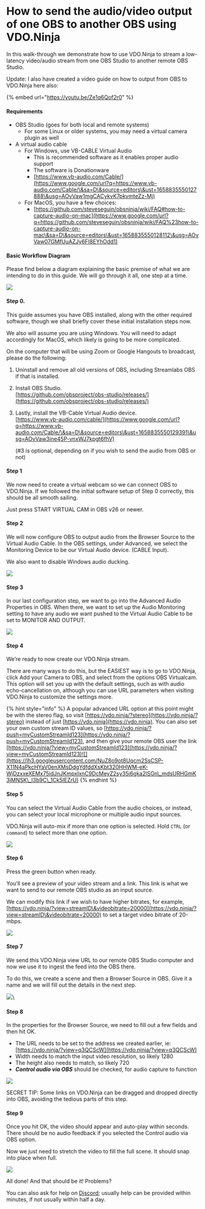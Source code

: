 # How to send the audio/video output of one OBS to another OBS using VDO.Ninja

In this walk-through we demonstrate how to use VDO.Ninja to stream a low-latency video/audio stream from one OBS Studio to another remote OBS Studio.

Update: I also have created a video guide on how to output from OBS to VDO.Ninja here also:

{% embed url="https://youtu.be/Ze1q6Qof2r0" %}

#### Requirements

* OBS Studio (goes for both local and remote systems)
  * For some Linux or older systems, you may need a virtual camera plugin as well
* A virtual audio cable&#x20;
  * For Windows, use VB-CABLE Virtual Audio
    * This is recommended software as it enables proper audio support
    * The software is Donationware
    * [https://www.vb-audio.com/Cable/](https://www.google.com/url?q=https://www.vb-audio.com/Cable/\&sa=D\&source=editors\&ust=1658835550127888\&usg=AOvVaw1mgCACykvK7pkvmteZz-Mj)
  * For MacOS, you have a few choices:
    * &#x20;[https://github.com/steveseguin/obsninja/wiki/FAQ#how-to-capture-audio-on-mac](https://www.google.com/url?q=https://github.com/steveseguin/obsninja/wiki/FAQ%23how-to-capture-audio-on-mac\&sa=D\&source=editors\&ust=1658835550128112\&usg=AOvVaw07GMfUuAZJy6FI8EYhOdd1)

#### Basic Workflow Diagram

Please find below a diagram explaining the basic premise of what we are intending to do in this guide. We will go through it all, one step at a time.

![](https://lh3.googleusercontent.com/hqQhbNUaiXIdsR3-jKUVySOwgG7ds07QPKZJVbhapaTNyvoWp1EHXA-pPJqlO15TKGaoZdNA1UATly8Ed2-5bu4zXm5mf4rnj\_q3rMbOpWTrh1Y1mx9I3b\_ryVAI9pd\_0uU6Hs41Q5mbkDY)

#### Step 0.

This guide assumes you have OBS installed, along with the other required software, though we shall briefly cover these initial installation steps now.

We also will assume you are using Windows. You will need to adapt accordingly for MacOS, which likely is going to be more complicated.

On the computer that will be using Zoom or Google Hangouts to broadcast, please do the following:

1. Uninstall and remove all old versions of OBS, including Streamlabs OBS if that is installed.
2. Install OBS Studio.\
   [https://github.com/obsproject/obs-studio/releases/](https://github.com/obsproject/obs-studio/releases/)
3.  Lastly, install the VB-Cable Virtual Audio device.\
    [https://www.vb-audio.com/cable/](https://www.google.com/url?q=https://www.vb-audio.com/Cable/\&sa=D\&source=editors\&ust=1658835550129391\&usg=AOvVaw3ine45P-vnxWJ7kpgt6fhV)

    (#3 is optional, depending on if you wish to send the audio from OBS or not)

#### Step 1

We now need to create a virtual webcam so we can connect OBS to VDO.Ninja. If we followed the initial software setup of Step 0 correctly, this should be all smooth sailing.

Just press START VIRTUAL CAM in OBS v26 or newer.

#### Step 2

We will now configure OBS to output audio from the Browser Source to the Virtual Audio Cable. In the OBS settings, under Advanced, we select the Monitoring Device to be our Virtual Audio device. (CABLE Input).

We also want to disable Windows audio ducking.

![](https://lh6.googleusercontent.com/O0bHw4kwdhys0MLhsQIsLQx-\_GUvd-xpFD7gILaMBSVwKlgmXMG2y\_yhQdMfF-jgugFmbgco7XM\_uFhQMY9oBOqDIz6VNhxXXgQhBh3Qhj6qPugObOW3O5KmAdCNG5Bg682NBfSEW-HKGKU)

#### Step 3

In our last configuration step, we want to go into the Advanced Audio Properties in OBS. When there, we want to set up the Audio Monitoring setting to have any audio we want pushed to the Virtual Audio Cable to be set to MONITOR AND OUTPUT.

![](https://lh6.googleusercontent.com/rlcZugNaCwarzH2x08EATZJ17q4\_LwozJv2ulOyigTmONkyCqaxBTLKlfbvy1BBVKEUD3BUnADQWOrLbYYYCjmu0q854BeFaccKWow1533U0mr0mDnMAq3NbnPrvYsx8YDx8XFCbGpERGxE)

#### Step 4

We’re ready to now create our VDO.Ninja stream.

There are many ways to do this, but the EASIEST way is to go to VDO.Ninja, click Add your Camera to OBS, and select from the options OBS Virtualcam. This option will set you up with the default settings, such as with audio echo-cancellation on, although you can use URL parameters when visiting VDO.Ninja to customize the settings more.

{% hint style="info" %}
A popular advanced URL option at this point might be with the stereo flag, so visit [https://vdo.ninja/?stereo](https://vdo.ninja/?stereo) instead of just [https://vdo.ninja](https://vdo.ninja). You can also set your own custom stream ID values, so [https://vdo.ninja/?push=myCustomStreamId123](https://vdo.ninja/?push=myCustomStreamId123), and then give your remote OBS user the link [https://vdo.ninja/?view=myCustomStreamId123](https://vdo.ninja/?view=myCustomStreamId123)![](https://lh3.googleusercontent.com/NuZ8o9ot8Uqcm2SsCSP-X11N4aPkcHYaV0enXMsDdgYdfddXsKbt320HHWM-eK-WjDzxxeXEMx75idJnJKmpxIxnC9DcMeyZ2sy35i6gka2lSGn\_mdsURHGmK3jMNSK\_I3b9C\_1Ck5IEZrU)
{% endhint %}

#### Step 5

You can select the Virtual Audio Cable from the audio choices, or instead, you can select your local microphone or multiple audio input sources.

VDO.Ninja will auto-mix if more than one option is selected. Hold `CTRL` (or `command`) to select more than one option.

![](https://lh4.googleusercontent.com/IK0U5Drf61V28WYGWLPrxN2gjRan-tX\_NNHdZV3xcKSoFwzuzPZl1nNuTlPyWxcrh0kM7rDJAO4WPGG6HUbhO8Fhh3zwdP5JRKLlJCXZmN5bn-flY175uD4IOCx3Q4RnhcyLoRmrdGuP5Dc)

#### Step 6

Press the green button when ready.

You’ll see a preview of your video stream and a link. This link is what we want to send to our remote OBS studio as an input source.&#x20;

We can modify this link if we wish to have higher bitrates, for example, [https://vdo.ninja/?view=streamID\&videobitrate=20000](https://vdo.ninja/?view=streamID\&videobitrate=20000) to set a target video bitrate of 20-mbps.

![](https://lh5.googleusercontent.com/y4-K-FYPET5a-TEswgl\_FE-2IU5oSIMXH9o2lyjydhNZAqdIvussPvXS19BUmW2lte8fxDfw8dMyt5JT9H8TslLhNJfO5KTJB4xmsHbwSU7Ofq5xP2NU7fuxlPsZkgT82P6T1JxV5MzXdrM)

#### Step 7

We send this VDO.Ninja view URL to our remote OBS Studio computer and now we use it to ingest the feed into the OBS there.

To do this, we create a scene and then a Browser Source in OBS. Give it a name and we will fill out the details in the next step.

![](https://lh3.googleusercontent.com/-FvXnmuJ3YnuARZCWSh7HvXCjypC3\_aUrynSj\_7\_w7s4aeC\_67qGK5GfResjT91ol1D3wftGZrMwjtF1jVEtruVs0JA1GwUMGzip44NC2CuiE3G3T7a\_M\_udNYt4yJnfOk42JiRwzTj34c8)\


#### Step 8

In the properties for the Browser Source, we need to fill out a few fields and then hit OK.

* The URL needs to be set to the address we created earlier, ie: [https://vdo.ninja/?view=q3QCScW](https://vdo.ninja/?view=q3QCScW)
* Width needs to match the input video resolution, so likely 1280
* The height also needs to match, so likely 720
* _**Control audio via OBS**_ should be checked, for audio capture to function&#x20;

![](https://lh6.googleusercontent.com/72c\_PKWSl2peJ3L8cGnBqZcl9YAv9xvFfgzp3PXjsSpRPq0k1Ahbka3XKO27LK3DMglV0WP8APNYPdjCumRTUiJw\_V19CvWFcIKRH-Hi218IwWLGsssFSxHmRiOXBfTU44HSHf2P1hyKe3s)

SECRET TIP: Some links on VDO.Ninja can be dragged and dropped directly into OBS, avoiding the tedious parts of this step.

#### Step 9

Once you hit OK, the video should appear and auto-play within seconds. There should be no audio feedback if you selected the Control audio via OBS option.

Now we just need to stretch the video to fill the full scene. It should snap into place when full.

![](https://lh5.googleusercontent.com/a1jBOf6j\_2py-tFMieJ2LoXTBv8\_ECEq-KgCQHGslz6sG5BwnN5eVcjwXgaoNmCygnyL-rzt0QPcNvQcyf-Wk4wJ2VHnICKHR\_fwiayS5iCrVrN0yT\_HsLm6Bkc7wvv8fRBZF7mw62eosyM)

All done! And that should be it! Problems?

You can also ask for help on [Discord](https://discord.vdo.ninja/); usually help can be provided within minutes, if not usually within half a day.
